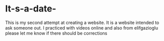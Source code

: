 # It-s-a-date-
This is my second attempt at creating a website. It is a website intended to ask someone out.
I practiced with videos online and also from elifgazioglu
please let me know if there should be corrections
